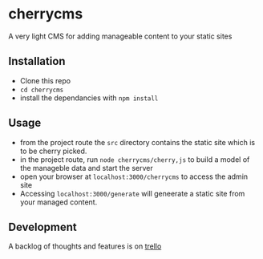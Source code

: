 cherrycms
=========

A very light CMS for adding manageable content to your static sites


## Installation

- Clone this repo
- `cd cherrycms`
- install the dependancies with `npm install`



## Usage

- from the project route the `src` directory contains the static site which is to be cherry picked.
- in the project route, run `node cherrycms/cherry,js` to build a model of the manageble data and start the server
- open your browser at `localhost:3000/cherrycms` to access the admin site
- Accessing `localhost:3000/generate` will geneerate a static site from your managed content.



## Development

A backlog of thoughts and features is on [trello](https://trello.com/b/N7FFSlle/cherry-cms)

